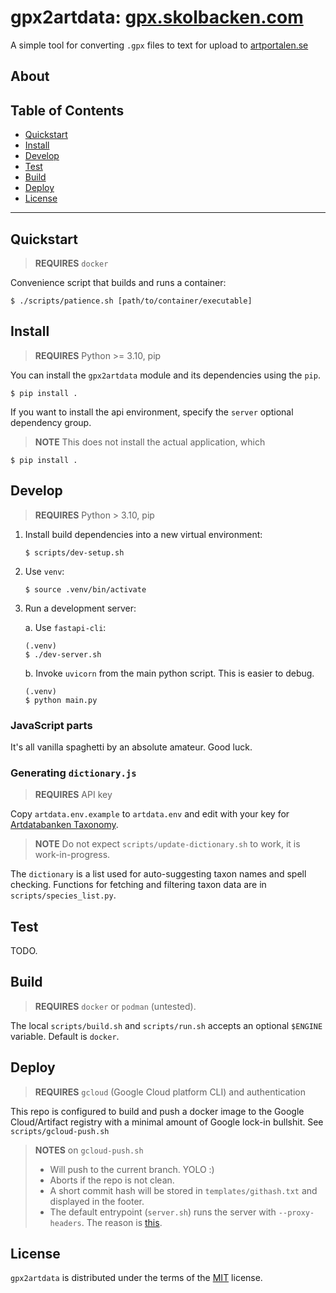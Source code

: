 # gpx2artdata: [gpx.skolbacken.com](https://gpx.skolbacken.com)
A simple tool for converting `.gpx` files to text for upload to [artportalen.se](https://artportalen.se) 

## About


## Table of Contents
- [Quickstart](#quickstart)
- [Install](#install)
- [Develop](#develop)
- [Test](#test)
- [Build](#build)
- [Deploy](#deploy)
- [License](#license)

-----

## Quickstart
> **REQUIRES** `docker`

Convenience script that builds and runs a container:
```
$ ./scripts/patience.sh [path/to/container/executable]
```

## Install
> **REQUIRES** Python >= 3.10, pip

You can install the `gpx2artdata` module and its dependencies using the `pip`. 
```console
$ pip install .
```
If you want to install the api environment, specify the `server` optional dependency group.
> **NOTE** This does not install the actual application, which 
```console
$ pip install .
```


## Develop
> **REQUIRES** Python > 3.10, pip

1. Install build dependencies into a new virtual environment:
    ```console
    $ scripts/dev-setup.sh
    ```
2. Use `venv`:
    ```console
    $ source .venv/bin/activate 
    ```
3. Run a development server:
    
    a. Use `fastapi-cli`:
    ```console
    (.venv)
    $ ./dev-server.sh
    ```

    b. Invoke `uvicorn` from the main python script. This is easier to debug.
    ```console
    (.venv) 
    $ python main.py
    ```

### JavaScript parts
It's all vanilla spaghetti by an absolute amateur. Good luck.

### Generating `dictionary.js`
> **REQUIRES** API key

Copy `artdata.env.example` to `artdata.env` and edit with your key for [Artdatabanken Taxonomy](https://api-portal.artdatabanken.se/product#product=taxonomy).

> **NOTE** Do not expect `scripts/update-dictionary.sh` to work, it is work-in-progress.

The `dictionary` is a list used for auto-suggesting taxon names and spell checking.
Functions for fetching and filtering taxon data are in `scripts/species_list.py`.  

## Test
TODO.

## Build
> **REQUIRES** `docker` or `podman` (untested). 

The local `scripts/build.sh` and `scripts/run.sh` accepts an optional `$ENGINE` variable. Default is `docker`.

## Deploy
> **REQUIRES** `gcloud` (Google Cloud platform CLI) and authentication

This repo is configured to build and push a docker image to the Google Cloud/Artifact registry with a minimal amount of Google lock-in bullshit. See `scripts/gcloud-push.sh`

> **NOTES** on `gcloud-push.sh`
> 
> - Will push to the current branch. YOLO :)
> - Aborts if the repo is not clean.
> - A short commit hash will be stored in `templates/githash.txt` and displayed in the footer.
> - The default entrypoint (`server.sh`) runs the server with `--proxy-headers`. The reason is [this](https://www.googlecloudcommunity.com/gc/Serverless/Containerized-FastAPI-app-using-Uvicorn-serving-JS-amp-CSS/m-p/681551).


## License

`gpx2artdata` is distributed under the terms of the [MIT](https://spdx.org/licenses/MIT.html) license.
